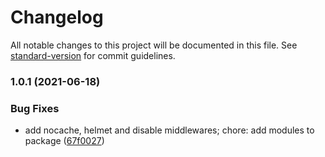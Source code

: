 # Changelog

All notable changes to this project will be documented in this file. See [standard-version](https://github.com/conventional-changelog/standard-version) for commit guidelines.

### 1.0.1 (2021-06-18)


### Bug Fixes

* add nocache, helmet and disable middlewares; chore: add modules to package ([67f0027](https://github.com/diogojorgebasso/firstmultiplayer/commit/67f00271f0578fceb6f8ab0f16511950eeb2907c))
